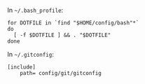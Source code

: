 In `~/.bash_profile`:

```
for DOTFILE in `find "$HOME/config/bash"*`
do
  [ -f $DOTFILE ] && . "$DOTFILE"
done
```

In `~/.gitconfig`:

```
[include]
    path= config/git/gitconfig
```
